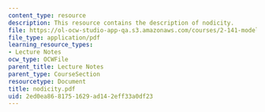 ```yaml
---
content_type: resource
description: This resource contains the description of nodicity.
file: https://ol-ocw-studio-app-qa.s3.amazonaws.com/courses/2-141-modeling-and-simulation-of-dynamic-systems-fall-2006/2ed0ea8681751629ad142eff33a0df23_nodicity.pdf
file_type: application/pdf
learning_resource_types:
- Lecture Notes
ocw_type: OCWFile
parent_title: Lecture Notes
parent_type: CourseSection
resourcetype: Document
title: nodicity.pdf
uid: 2ed0ea86-8175-1629-ad14-2eff33a0df23
---
```

